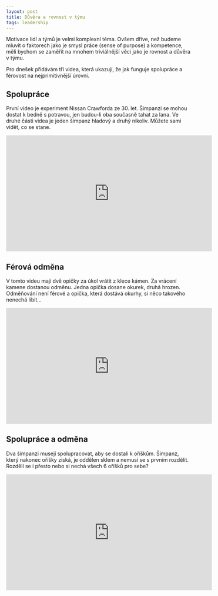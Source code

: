 ```yaml
---
layout: post
title: Důvěra a rovnost v týmu
tags: leadership
---
```


Motivace lidí a týmů je velmi komplexní téma. Ovšem dříve, než budeme mluvit o faktorech
jako je smysl práce (sense of purpose) a kompetence, měli bychom se zaměřit na mnohem
triviálnější věci jako je rovnost a důvěra v týmu.

Pro dnešek přidávám tři videa, která ukazují, že jak funguje spolupráce a férovost na nejprimitivnější úrovni.

## Spolupráce

První video je experiment Nissan Crawforda ze 30. let. Šimpanzi se mohou dostat k bedně s potravou, jen
budou-li oba současně tahat za lana. Ve druhé části videa je jeden šimpanz hladový a druhý nikoliv.
Můžete sami vidět, co se stane.

<iframe width="560" height="315" src="https://www.youtube.com/embed/zrv91Pa3jgs" frameborder="0" allowfullscreen></iframe>

## Férová odměna

V tomto videu mají dvě opičky za úkol vrátit z klece kámen. Za vrácení kamene dostanou odměnu. Jedna opička dosane okurek,
druhá hrozen. Odměňování není férové a opička, která dostává okurhy, si něco takového nenechá líbit...

<iframe width="560" height="315" src="https://www.youtube.com/embed/QijfsvQO-54" frameborder="0" allowfullscreen></iframe>

## Spolupráce a odměna

Dva šimpanzi musejí spolupracovat, aby se dostali k oříškům. Šimpanz, který nakonec oříšky získá,
je oddělen sklem a nemusí se s prvním rozdělit. Rozdělí se i přesto nebo si nechá všech 6 oříšků pro sebe?

<iframe width="560" height="315" src="https://www.youtube.com/embed/2BYJf2xSONc" frameborder="0" allowfullscreen></iframe>

